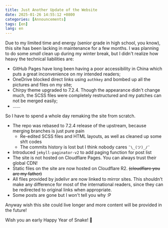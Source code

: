 ```yaml
---
title: Just Another Update of the Website
date: 2025-01-26 14:55:12 +0800
categories: [Announcements]
tags: [en]
lang: en
---
```


Due to my limited time and energy (senior grade in high school, you know), this site has been lacking in maintenance for a few months. I was planning to do some *small* clean up during my winter break, but I didn't realize how heavy the technical liabilities are:

- GitHub Pages have long been having a poor accessibility in China which puts a great inconvenience on my intended readers;
- OneDrive blocked direct links using `authkey` and bombed up all the pictures and files on my site;
- Chirpy theme upgraded to 7.2.4. Though the appearance didn't change much, the SCSS files were completely restructured and my patches can not be merged easily;
- ……

So I have to spend a whole day remaking the site from scratch.

- The repo was rebased to 7.2.4 release of the upstream, because merging branches is just pure pain
  - Re-edited SCSS files and HTML layouts, as well as cleaned up some sh!t codes
  - The commits history is lost but I think nobody cares `¯\_(ツ)_/¯`
- Introduced `jekyll-paginator-v2` to add paging function for post list
- The site is not hosted on Cloudflare Pages. You can always trust their global CDN!
- Static files on the site are now hosted on Cloudflare R2. ~~(cloudflare you are my father)~~
- All files provided by jsdelivr are now linked to mirror sites. This shouldn't make any difference for most of the international readers, since they can be redirected to original links when appropriate.
- Some posts are gone but I won't tell you why :P

Anyway wish this site could live longer and more content will be provided in the future!

Wish you an early Happy Year of Snake! 🐍
